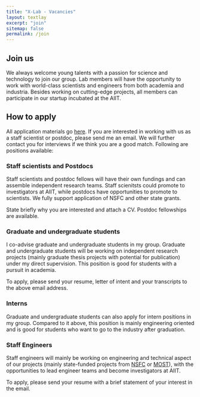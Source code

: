 ```yaml
---
title: "X-Lab - Vacancies"
layout: textlay
excerpt: "join"
sitemap: false
permalink: /join
---
```

## Join us
We always welcome young talents with a passion for science and technology to join our group. Lab members will have the opportunity to work with world-class scientists and engineers from both academia and industria. Besides working on cutting-edge projects, all members can participate in our startup incubated at the AIIT.

## How to apply
All application materials go [here](mailto:ting@unblok.net). If you are interested in working with us as a staff scientist or postdoc, please send me an <a ref='{{ site.url }}{{ site.baseurl }}/contact'>email</a>. We will further contact you for interviews if we think you are a good match. Following are positions available:

### Staff scientists and Postdocs
Staff scientists and postdoc fellows will have their own fundings and can assemble independent research teams. Staff scienitsts could promote to investigators at AIIT, while postdocs have opportunities to promote to scientists. We fully support application of NSFC and other state grants.

State briefly why you are interested and attach a CV. Postdoc fellowships are available.

### Graduate and undergraduate students
I co-advise graduate and undergraduate students in my group. Graduate and undergraduate students will be working on independent research projects (mainly graduate thesis projects with potential for publication) under my direct supervision. This position is good for students with a pursuit in academia.

To apply, please send your resume, letter of intent and your transcripts to the above email address.

### Interns
Graduate and undergraduate students can also apply for intern positions in my group. Compared to it above, this position is mainly engineering oriented and is good for students who want to go to the industry after graduation.

### Staff Engineers
Staff engineers will mainly be working on engineering and technical aspect of our projects (mainly state-funded projects from [NSFC](http://www.nsfc.gov.cn/) or [MOST](http://en.most.gov.cn/)), with the opportunities to lead engineer teams and become investigators at AIIT.

To apply, please send your resume with a brief statement of your interest in the email.
